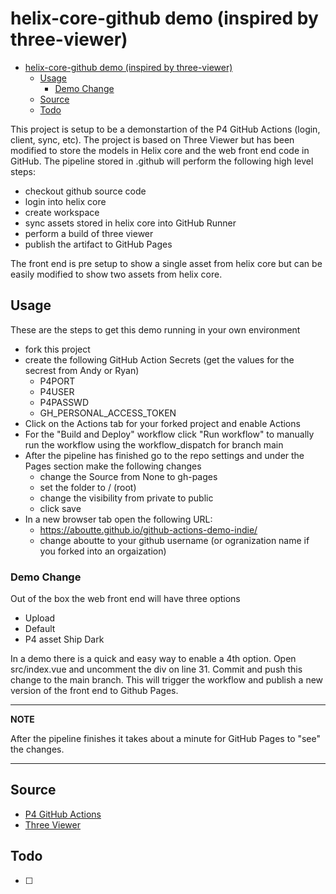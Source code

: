 # helix-core-github demo (inspired by three-viewer)

- [helix-core-github demo (inspired by three-viewer)](#helix-core-github-demo-inspired-by-three-viewer)
  - [Usage](#usage)
    - [Demo Change](#demo-change)
  - [Source](#source)
  - [Todo](#todo)

This project is setup to be a demonstartion of the P4 GitHub Actions (login, client, sync, etc).  The project is based on Three Viewer but has been modified to store the models in Helix core and the web front end code in GitHub.  The pipeline stored in .github will perform the following high level steps:

* checkout github source code
* login into helix core
* create workspace
* sync assets stored in helix core into GitHub Runner
* perform a build of three viewer
* publish the artifact to GitHub Pages

The front end is pre setup to show a single asset from helix core but can be easily modified to show two assets from helix core.

## Usage

These are the steps to get this demo running in your own environment

* fork this project
* create the following GitHub Action Secrets (get the values for the secrest from Andy or Ryan)
  * P4PORT
  * P4USER
  * P4PASSWD
  * GH_PERSONAL_ACCESS_TOKEN
* Click on the Actions tab for your forked project and enable Actions
* For the "Build and Deploy" workflow click "Run workflow" to manually run the workflow using the workflow_dispatch for branch main
* After the pipeline has finished go to the repo settings and under the Pages section make the following changes
  * change the Source from None to gh-pages
  * set the folder to / (root) 
  * change the visibility from private to public
  * click save
* In a new browser tab open the following URL:
  *  https://aboutte.github.io/github-actions-demo-indie/
  *  change aboutte to your github username (or ogranization name if you forked into an orgaization)

### Demo Change

Out of the box the web front end will have three options

* Upload
* Default
* P4 asset Ship Dark

In a demo there is a quick and easy way to enable a 4th option.  Open src/index.vue and uncomment the div on line 31.  Commit and push this change to the main branch. This will trigger the workflow and publish a new version of the front end to Github Pages. 


---
**NOTE**

After the pipeline finishes it takes about a minute for GitHub Pages to "see" the changes.  

---


## Source

* [P4 GitHub Actions](https://github.com/perforce/github-actions-p4)
* [Three Viewer](https://github.com/todaylg/three-viewer)


## Todo

- [ ] 

